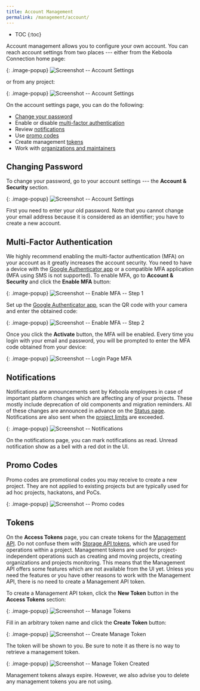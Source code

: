```yaml
---
title: Account Management
permalink: /management/account/
---
```


* TOC
{:toc}

Account management allows you to configure your own account. You can reach account settings from two
places --- either from the Keboola Connection home page:

{: .image-popup}
![Screenshot -- Account Settings](/management/account/account-setting-1.png)

or from any project:

{: .image-popup}
![Screenshot -- Account Settings](/management/account/account-setting-2.png)

On the account settings page, you can do the following:

- [Change your password](#changing-password)
- Enable or disable [multi-factor authentication](#multi-factor-authentication)
- Review [notifications](#notifications)
- Use [promo codes](#promo-codes)
- Create management [tokens](#tokens)
- Work with [organizations and maintainers](/management/organization/)

## Changing Password
To change your password, go to your account settings --- the **Account & Security** section.

{: .image-popup}
![Screenshot -- Account Settings](/management/account/change-password.png)

First you need to enter your old password. Note that you cannot change your email address 
because it is considered as an identifier; you have to create a new account.

## Multi-Factor Authentication
We highly recommend enabling the multi-factor authentication (MFA) on your account as it greatly increases the account security.
You need to have a device with the [Google Authenticator app](https://support.google.com/accounts/answer/1066447?hl=en) or
a compatible MFA application (MFA using SMS is not supported). To enable MFA, go to **Account & Security** and click the **Enable MFA** button:

{: .image-popup}
![Screenshot -- Enable MFA -- Step 1](/management/account/enable-mfa-1.png)

Set up the [Google Authenticator app](https://support.google.com/accounts/answer/1066447?hl=en), scan the
QR code with your camera and enter the obtained code:

{: .image-popup}
![Screenshot -- Enable MFA -- Step 2](/management/account/enable-mfa-2.png)

Once you click the **Activate** button, the MFA will be enabled. Every time you login with your email and password, 
you will be prompted to enter the MFA code obtained from your device:

{: .image-popup}
![Screenshot -- Login Page MFA](/management/account/login-3.png)

## Notifications
Notifications are announcements sent by Keboola employees in case of important platform changes which
are affecting any of your projects. These mostly include deprecation of old components and migration reminders.
All of these changes are announced in advance on the [Status page](http://status.keboola.com/).
Notifications are also sent when the [project limits](/management/project/limits/) are exceeded.

{: .image-popup}
![Screenshot -- Notifications](/management/account/notifications.png)

On the notifications page, you can mark notifications as read. Unread notification show as a bell with a
red dot in the UI.

## Promo Codes
Promo codes are promotional codes you may receive to create a new project. They are not applied to existing 
projects but are typically used for ad hoc projects, hackatons, and PoCs.

{: .image-popup}
![Screenshot -- Promo codes](/management/account/promo-codes.png)

## Tokens
On the **Access Tokens** page, you can create tokens for the [Management API](https://keboolamanagementapi.docs.apiary.io/#). 
Do not confuse them with [Storage API tokens](/management/project/tokens/), which are used for operations 
within a project. Management tokens are used for project-independent operations such as creating and moving projects, 
creating organizations and projects monitoring. This means that the Management API offers some features which are 
not available from the UI yet. Unless you need the features or you have other reasons to work with
the Management API, there is no need to create a Management API token.

To create a Management API token, click the **New Token** button in the **Access Tokens** section:

{: .image-popup}
![Screenshot -- Manage Tokens](/management/account/manage-tokens.png)

Fill in an arbitrary token name and click the **Create Token** button:

{: .image-popup}
![Screenshot -- Create Manage Token](/management/account/manage-token-create.png)

The token will be shown to you. Be sure to note it as there is no way to retrieve a management token.

{: .image-popup}
![Screenshot -- Manage Token Created](/management/account/manage-token-created.png)

Management tokens always expire. However, we also advise you to delete any management tokens you are not using.
